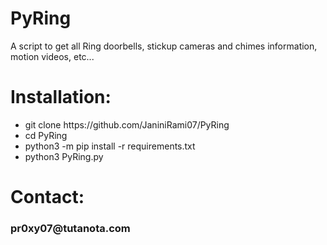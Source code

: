 # PyRing
A script to get all Ring doorbells, stickup cameras and chimes information, motion videos, etc...


# Installation:
<ul>
<li>git clone https://github.com/JaniniRami07/PyRing</li>
<li>cd PyRing</li>
<li>python3 -m pip install -r requirements.txt</li>
<li>python3 PyRing.py</li>
</ul>

# Contact:
<h3>pr0xy07@tutanota.com</h3>

